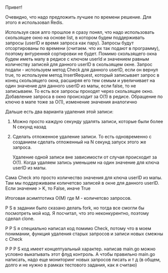 Привет!

Очевидно, что надо предложить лучшее по времени решение. Для этого я использовал Redis.

Используя своя алго прошлое я сразу понял, что надо использовать скользящее окно на основе list, в котором будем поддерживать запросы (userID и время запроса как пару). Запросы будут отсортированы по времени (считаем. что их так подают в программу), поэтому внтуренней сортировки не будет. Помимо скользящего окна будем иметь мапу в редисе с ключом userId и значением равным количеству записей для данного userID в скользящем окне. Запрос подали - используем метод Check для данного userID, если он вернул true, то используем метод InsertRequest, который записывает запрос в конец скользящего окна, расширяя его тем семым и увеличивает на один значение для данного userID из мапы, если false, то не записываем. То есть все запросы проходят через скользящее окно. Добавление запроса в окно происходит за O(1) в редисе. Обращение по ключю в мапе тоже за O(1), изменение значения аналогично

Дальше есть два варианта удаления этой записи:

1) Можно просто каждую секунду удалять записи, которые были более N секунд назад
2) Сделать отложенное удаление записи. То есть одновременно с созданием сделать отложенный на N секунд запуск этого же запроса.

   Удаление одной записи вне зависимости от случая происходит за O(1). Когда удаляем запись уменьшем на один значение для ключа userID из мапы. 

Сама Check это просто количество значения для ключа userID из мапы. Там мы поддерживаем количетсво записей в окне для данного userID. Если значение > K, то False, иначе True

Итоговая асимптотика O(M) где M - количетсво запросов.

P S в задании было сказано делать fork, но тогда все смогли бы посмотреть мой код. Я посчитал, что это неконкурентно, поэтому сделал clone.

P P S я специально написал код помимо Check, потому что в моем понимании, функция удаления старых запросов и записи новых смежны с Check

P P P S код имеет концептуальный характер. написав main.go можно условно выкатывать этот флуд контроль. А чтобы правильно 	main.go написать, надо еще мониторинг новых запросов писать и т д (в общем, долго и не нужно в рамках тестового задания, как я считаю)
